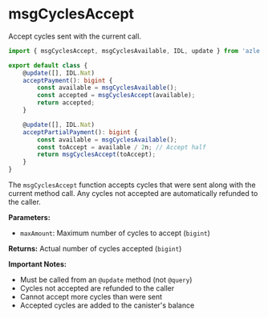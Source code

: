 # msgCyclesAccept

Accept cycles sent with the current call.

```typescript
import { msgCyclesAccept, msgCyclesAvailable, IDL, update } from 'azle';

export default class {
    @update([], IDL.Nat)
    acceptPayment(): bigint {
        const available = msgCyclesAvailable();
        const accepted = msgCyclesAccept(available);
        return accepted;
    }

    @update([], IDL.Nat)
    acceptPartialPayment(): bigint {
        const available = msgCyclesAvailable();
        const toAccept = available / 2n; // Accept half
        return msgCyclesAccept(toAccept);
    }
}
```

The `msgCyclesAccept` function accepts cycles that were sent along with the current method call. Any cycles not accepted are automatically refunded to the caller.

**Parameters:**

- `maxAmount`: Maximum number of cycles to accept (`bigint`)

**Returns:** Actual number of cycles accepted (`bigint`)

**Important Notes:**

- Must be called from an `@update` method (not `@query`)
- Cycles not accepted are refunded to the caller
- Cannot accept more cycles than were sent
- Accepted cycles are added to the canister's balance
